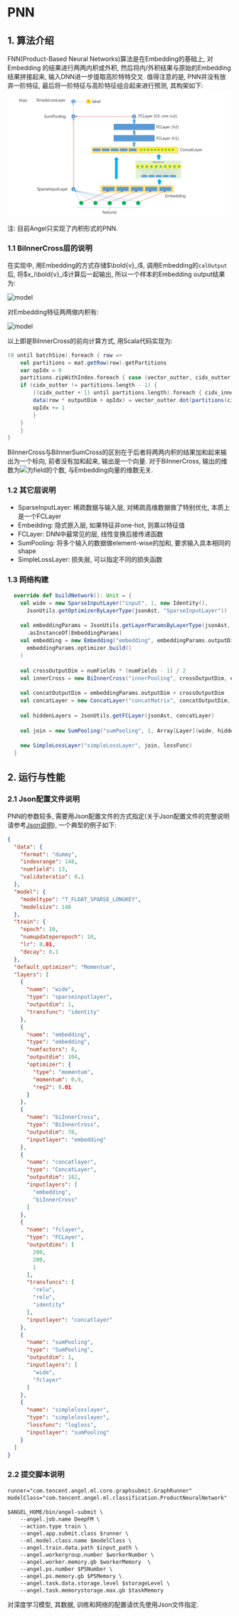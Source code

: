 # PNN

## 1. 算法介绍
FNN(Product-Based Neural Networks)算法是在Embedding的基础上, 对Embedding
的结果进行两两内积或外积, 然后将内/外积结果与原始的Embedding结果拼接起来, 输入DNN进一步提取高阶特特交叉. 值得注意的是, PNN并没有放弃一阶特征, 最后将一阶特征与高阶特征组合起来进行预测, 其构架如下:
![PNN](../img/PNN.PNG)

注: 目前Angel只实现了内积形式的PNN.

### 1.1 BiInnerCross层的说明
在实现中, 用Embedding的方式存储$\bold{v}_i$, 调用Embedding的`calOutput`后, 将$x_i\bold{v}_i$计算后一起输出, 所以一个样本的Embedding output结果为:

![model](http://latex.codecogs.com/png.latex?\dpi{150}(x_1\bold{v}_1,x_2\bold{v}_2,x_3\bold{v}_3,\cdots,x_k\bold{v}_k)=(\bold{u}_1,\bold{u}_2,\bold{u}_3,\cdots,\bold{u}_k))

对Embedding特征两两做内积有:

![model](http://latex.codecogs.com/png.latex?\dpi{150}(\bold{u}_1^T\bold{u}_2,\bold{u}_1^T\bold{u}_3,\bold{u}_1^T\bold{u}_4,\cdots,\bold{u}_{k-1}^T\bold{u}_k))

以上即是BiInnerCross的前向计算方式, 用Scala代码实现为:
```scala
(0 until batchSize).foreach { row =>
    val partitions = mat.getRow(row).getPartitions
    var opIdx = 0
    partitions.zipWithIndex.foreach { case (vector_outter, cidx_outter) =>
    if (cidx_outter != partitions.length - 1) {
        ((cidx_outter + 1) until partitions.length).foreach { cidx_inner =>
        data(row * outputDim + opIdx) = vector_outter.dot(partitions(cidx_inner))
        opIdx += 1
        }
    }
    }
}
```
BiInnerCross与BiInnerSumCross的区别在于后者将两两内积的结果加和起来输出为一个标向, 前者没有加和起来, 输出是一个向量. 对于BiInnerCross, 输出的维数为![](http://latex.codecogs.com/png.latex?\dpi{80}C_k^2,k)为field的个数, 与Embedding向量的维数无关.

### 1.2 其它层说明
- SparseInputLayer: 稀疏数据与输入层, 对稀疏高维数据做了特别优化, 本质上是一个FCLayer
- Embedding: 隐式嵌入层, 如果特征非one-hot, 则乘以特征值
- FCLayer: DNN中最常见的层, 线性变换后接传递函数
- SumPooling: 将多个输入的数据做element-wise的加和, 要求输入具本相同的shape
- SimpleLossLayer: 损失层, 可以指定不同的损失函数

### 1.3 网络构建
```scala
  override def buildNetwork(): Unit = {
    val wide = new SparseInputLayer("input", 1, new Identity(),
      JsonUtils.getOptimizerByLayerType(jsonAst, "SparseInputLayer"))

    val embeddingParams = JsonUtils.getLayerParamsByLayerType(jsonAst, "Embedding")
      .asInstanceOf[EmbeddingParams]
    val embedding = new Embedding("embedding", embeddingParams.outputDim, embeddingParams.numFactors,
      embeddingParams.optimizer.build()
    )

    val crossOutputDim = numFields * (numFields - 1) / 2
    val innerCross = new BiInnerCross("innerPooling", crossOutputDim, embedding)

    val concatOutputDim = embeddingParams.outputDim + crossOutputDim
    val concatLayer = new ConcatLayer("concatMatrix", concatOutputDim, Array[Layer](embedding, innerCross))

    val hiddenLayers = JsonUtils.getFCLayer(jsonAst, concatLayer)

    val join = new SumPooling("sumPooling", 1, Array[Layer](wide, hiddenLayers))

    new SimpleLossLayer("simpleLossLayer", join, lossFunc)
  }
```

## 2. 运行与性能
### 2.1 Json配置文件说明
PNN的参数较多, 需要用Json配置文件的方式指定(关于Json配置文件的完整说明请参考[Json说明]()), 一个典型的例子如下:
```json
{
  "data": {
    "format": "dummy",
    "indexrange": 148,
    "numfield": 13,
    "validateratio": 0.1
  },
  "model": {
    "modeltype": "T_FLOAT_SPARSE_LONGKEY",
    "modelsize": 148
  },
  "train": {
    "epoch": 10,
    "numupdateperepoch": 10,
    "lr": 0.01,
    "decay": 0.1
  },
  "default_optimizer": "Momentum",
  "layers": [
    {
      "name": "wide",
      "type": "sparseinputlayer",
      "outputdim": 1,
      "transfunc": "identity"
    },
    {
      "name": "embedding",
      "type": "embedding",
      "numfactors": 8,
      "outputdim": 104,
      "optimizer": {
        "type": "momentum",
        "momentum": 0.9,
        "reg2": 0.01
      }
    },
    {
      "name": "biInnerCross",
      "type": "BiInnerCross",
      "outputdim": 78,
      "inputlayer": "embedding"
    },
    {
      "name": "concatlayer",
      "type": "ConcatLayer",
      "outputdim": 182,
      "inputlayers": [
        "embedding",
        "biInnerCross"
      ]
    },
    {
      "name": "fclayer",
      "type": "FCLayer",
      "outputdims": [
        200,
        200,
        1
      ],
      "transfuncs": [
        "relu",
        "relu",
        "identity"
      ],
      "inputlayer": "concatlayer"
    },
    {
      "name": "sumPooling",
      "type": "SumPooling",
      "outputdim": 1,
      "inputlayers": [
        "wide",
        "fclayer"
      ]
    },
    {
      "name": "simplelosslayer",
      "type": "simplelosslayer",
      "lossfunc": "logloss",
      "inputlayer": "sumPooling"
    }
  ]
}

```

### 2.2 提交脚本说明
```shell
runner="com.tencent.angel.ml.core.graphsubmit.GraphRunner"
modelClass="com.tencent.angel.ml.classification.ProductNeuralNetwork"

$ANGEL_HOME/bin/angel-submit \
    --angel.job.name DeepFM \
    --action.type train \
    --angel.app.submit.class $runner \
    --ml.model.class.name $modelClass \
    --angel.train.data.path $input_path \
    --angel.workergroup.number $workerNumber \
    --angel.worker.memory.gb $workerMemory  \
    --angel.ps.number $PSNumber \
    --angel.ps.memory.gb $PSMemory \  
    --angel.task.data.storage.level $storageLevel \
    --angel.task.memorystorage.max.gb $taskMemory
```

对深度学习模型, 其数据, 训练和网络的配置请优先使用Json文件指定.


